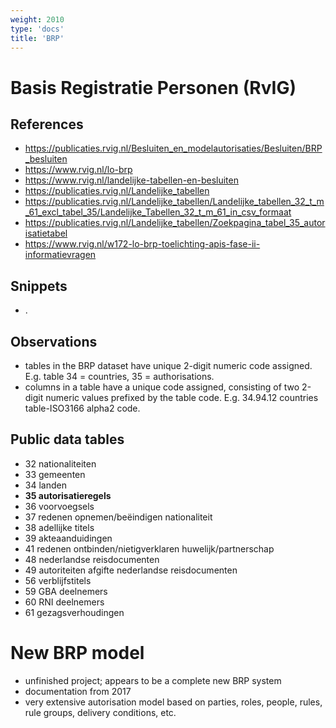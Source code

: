 ```yaml
---
weight: 2010
type: 'docs'
title: 'BRP'
---
```


# Basis Registratie Personen (RvIG)

## References
- https://publicaties.rvig.nl/Besluiten_en_modelautorisaties/Besluiten/BRP_besluiten
- https://www.rvig.nl/lo-brp
- https://www.rvig.nl/landelijke-tabellen-en-besluiten
- https://publicaties.rvig.nl/Landelijke_tabellen
- https://publicaties.rvig.nl/Landelijke_tabellen/Landelijke_tabellen_32_t_m_61_excl_tabel_35/Landelijke_Tabellen_32_t_m_61_in_csv_formaat
- https://publicaties.rvig.nl/Landelijke_tabellen/Zoekpagina_tabel_35_autorisatietabel
- https://www.rvig.nl/w172-lo-brp-toelichting-apis-fase-ii-informatievragen

## Snippets
- .

## Observations
- tables in the BRP dataset have unique 2-digit numeric code assigned. E.g. table 34 = countries, 35 = authorisations.
- columns in a table have a unique code assigned, consisting of two 2-digit numeric values prefixed by the table code. E.g. 34.94.12 countries table-ISO3166 alpha2 code.

## Public data tables
- 32 nationaliteiten
- 33 gemeenten
- 34 landen
- **35 autorisatieregels**
- 36 voorvoegsels
- 37 redenen opnemen/beëindigen nationaliteit
- 38 adellijke titels
- 39 akteaanduidingen
- 41 redenen ontbinden/nietigverklaren huwelijk/partnerschap
- 48 nederlandse reisdocumenten
- 49 autoriteiten afgifte nederlandse reisdocumenten
- 56 verblijfstitels
- 59 GBA deelnemers
- 60 RNI deelnemers
- 61 gezagsverhoudingen

# New BRP model
- unfinished project; appears to be a complete new BRP system
- documentation from 2017
- very extensive autorisation model based on parties, roles, people, rules, rule groups, delivery conditions, etc.

